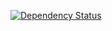 [![Dependency Status](https://www.versioneye.com/user/projects/53b99495609ff017df000010/badge.svg)](https://www.versioneye.com/user/projects/53b99495609ff017df000010)
